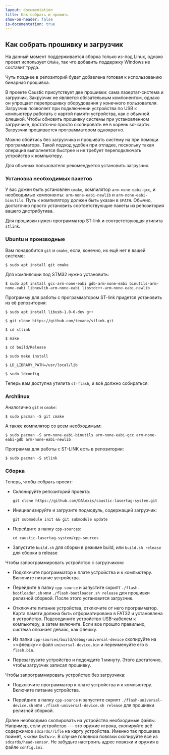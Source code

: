 ```yaml
---
layout: documentation
title: Как собрать и прошить
show-on-header: false
is-documentation: true
---
```


## Как собрать прошивку и загрузчик
На данный момент поддерживается сборка только из-под Linux, однако проект использует `CMake`, так что добавить поддержку Windows не составит труда.

Чуть позднее в репозиторий будет добавлена готовая к использованию бинарная
прошивка.

В проекте Caustic присутствует две прошивки: сама лазертаг-система и загрузчик.
Закрузчик не является обязательным компонентом, однако он упрощает
перепрошивку оборудования у конечного пользователя. Загрузчик позволяет при подключении устройства 
по USB к компьютеру работать с картой памяти устройства, как с обычной флешкой.
Чтобы обновить прошивку системы при установленном загрузчике, достаточно
просто скопировать её в корень sd-карты. Загрузчик прошивается программатором
однократно.

Можно обойтись без загрузчика и прошивать систему на при помощи программатора.
Такой подход удобен при отладке, поскольку такая операция выполняется 
быстрее и не требует переподключать устройство к компьютеру.

Для обычных пользователя рекомендуется установить загрузчик.

### Установка необходимых пакетов

У вас дожен быть установлен `cmake`, компилятор `arm-none-eabi-gcc`, 
и необходимые компоненты: `arm-none-eabi-newlib` и `arm-none-eabi-binutils`.
Путь к компилятору должен быть указан в `$PATH`. Обычно, достаточно просто установить
соответствующие пакеты из репозитория вашего дистрибутива.

Для прошивки нужен программатор ST-link и соответствующая утилита `stlink`. 

### Ubuntu и производные

Вам понадобится `git` и `cmake`, если, конечно, их ещё нет в вашей системе:

`$ sudo apt install git cmake`

Для компиляции под STM32 нужно установить:

`$ sudo apt install gcc-arm-none-eabi gdb-arm-none-eabi binutils-arm-none-eabi libnewlib-arm-none-eabi libstdc++-arm-none-eabi-newlib`

Программу для работы с программатором ST-link придется установить из её репозитория:

`$ sudo apt install libusb-1.0-0-dev g++`

`$ git clone https://github.com/texane/stlink.git`

`$ cd stlink`

`$ make`

`$ cd build/Release`

`$ sudo make install`

`$ LD_LIBRARY_PATH=/usr/local/lib`

`$ sudo ldconfig`

Теперь вам доступна утилита `st-flash`, и всё должно собираться.

### Archlinux

Аналогично `git` и `cmake`:

`$ sudo pacman -S git cmake`

А также компилятор со всем необходимым:

`$ sudo pacman -S arm-none-eabi-binutils arm-none-eabi-gcc arm-none-eabi-gdb arm-none-eabi-newlib`

Программа для работы с ST-LINK есть в репозитории:

`$ sudo pacman -S stlink`


### Сборка

Теперь, чтобы собрать проект:

  - Склонируйте репозиторий проекта:
    
    `git clone https://github.com/DAlexis/caustic-lasertag-system.git`
    
  - Инициализируйте и загрузите подмодуль, содержащий загрузчик:
    
    `git submodule init && git submodule update`
    
  - Перейдите в папку `cpp-sources`:
    
    `cd caustic-lasertag-system/cpp-sources`
    
  - Запустите `build.sh` для сборки в режиме build, или `build.sh release` для сборки в release

Чтобы запрограммировать устройство с загрузчиком:

  - Подключите программатор к плате устройства и к компьютеру. Включите питание устройства.
  
  - Перейдите в папку `cpp-source` и запустите скрипт `./flash-bootloader.sh` или `./flash-bootloader.sh release` для прошивки релизной
    сборкой. После этого установится загрузчик.
  
  - Отключите питание устройства, отключите от него программатор. 
    Карта памяти должна быть отформатирована в FAT32 и установлена
    в устройство.
    Подсоедините устройство USB-кабелем к компьютеру, а затем включите. Если
    все прошло правильно, система опознает девайс, как флешку.
    
  - Из папки `cpp-sources/build/debug/universal-device` скопируйте на <<флешку>>
    файл `universal-device.bin` и переименуйте его в `flash.bin`.
    
  - Перезагрузите устройство и подождите 1 минуту. Этого достаточно, чтобы
    загрузчик записал прошивку.

Чтобы запрограммировать устройство без загрузчика:

  - Подключите программатор к плате устройства и к компьютеру. Включите питание устройства.
  
  - Перейдите в папку `cpp-source` и запустите скрипт `./flash-universal-device.sh` или `./flash-universal-device.sh release` для прошивки релизной сборкой.
    
Далее необходимо скопировать на устройство необходимые файлы. Например,
если устройство --- это оружие игрока, скопируйте всё содержимое `sdcards/rifle`
на карту устройства. Именно так прошивка поймёт, <<кем быть>>.
В случае головной повязки скопируйте всё из `sdcards/head-sensor`.
Не забудьте настроить адрес повязки и оружия в файле `config.ini`.

